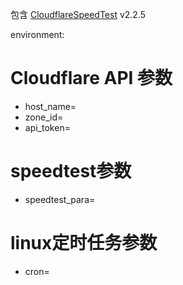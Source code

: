 包含 [CloudflareSpeedTest](https://github.com/XIU2/CloudflareSpeedTest) v2.2.5

environment:
  # Cloudflare API 参数
  - host_name=
  - zone_id=
  - api_token=
  # speedtest参数
  - speedtest_para=
  # linux定时任务参数
  - cron=